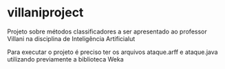 # villaniproject
Projeto sobre métodos classificadores a ser apresentado ao professor Villani na disciplina de Inteligência Artificialut

Para executar o projeto é preciso ter os arquivos ataque.arff e ataque.java utilizando previamente a biblioteca Weka
